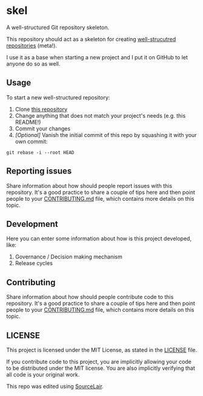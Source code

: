 # skel
A well-structured Git repository skeleton.

This repository should act as a skeleton for creating [well-strucutred repositories](https://stateofprogress.blog/well-structured-repositories-db63864a9a14) (meta!).

I use it as a base when starting a new project and I put it on GitHub to let anyone do so as well.

## Usage

To start a new well-structured repository:

1. Clone [this repository](https://github.com/parisk/skel)
2. Change anything that does not match your project's needs (e.g. this README!)
3. Commit your changes
4. _[Optional]_ Vanish the initial commit of this repo by squashing it with your own commit:
```
git rebase -i --root HEAD
```

## Reporting issues
Share information about how should people report issues with this repository. It's a good practice to share a couple of tips here and then point people to your [CONTRIBUTING.md](CONTRIBUTING.md) file, which contains more details on this topic.

## Development
Here you can enter some information about how is this project developed, like:

1. Governance / Decision making mechanism
2. Release cycles

## Contributing
Share information about how should people contribute code to this repository. It's a good practice to share a couple of tips here and then point people to your [CONTRIBUTING.md](CONTRIBUTING.md) file, which contains more details on this topic.

## LICENSE
This project is licensed under the MIT License, as stated in the [LICENSE](LICENSE) file.

If you contribute code to this project, you are implicitly allowing your code to be distributed under the MIT license. You are also implicitly verifying that all code is your original work.

This repo was edited using [SourceLair](https://www.sourcelair.com).
